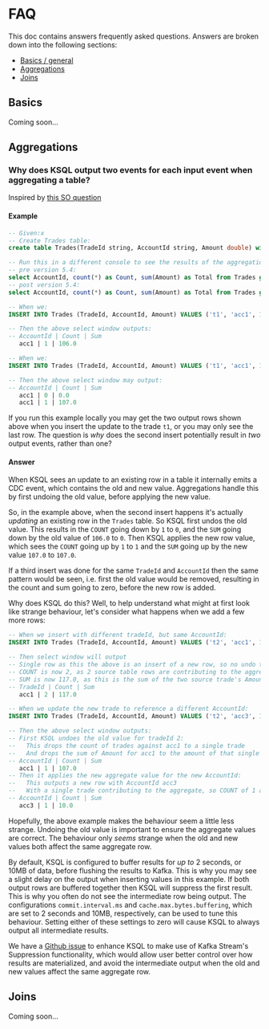 # FAQ
This doc contains answers frequently asked questions. Answers are broken down into the following sections:

* [Basics / general](#basics)
* [Aggregations](#aggregations)
* [Joins](#joins)

## Basics

Coming soon...

## Aggregations

### Why does KSQL output two events for each input event when aggregating a table?

Inspired by [this SO question](https://stackoverflow.com/questions/58358784/ksql-query-returning-unexpected-values-in-simple-aggregation)

#### Example

```sql
-- Given:x
-- Create Trades table:
create table Trades(TradeId string, AccountId string, Amount double) with (KAFKA_TOPIC = 'TradeHistory', VALUE_FORMAT = 'JSON', PARTITIONS=1, KEY='TradeId');

-- Run this in a different console to see the results of the aggregation:
-- pre version 5.4:
select AccountId, count(*) as Count, sum(Amount) as Total from Trades group by AccountId;
-- post version 5.4:
select AccountId, count(*) as Count, sum(Amount) as Total from Trades group by AccountId EMIT CHANGES;

-- When we:
INSERT INTO Trades (TradeId, AccountId, Amount) VALUES ('t1', 'acc1', 106.0);

-- Then the above select window outputs:
-- AccountId | Count | Sum
   acc1 | 1 | 106.0 

-- When we:
INSERT INTO Trades (TradeId, AccountId, Amount) VALUES ('t1', 'acc1', 107.0);

-- Then the above select window may output:
-- AccountId | Count | Sum
   acc1 | 0 | 0.0
   acc1 | 1 | 107.0
```

If you run this example locally you may get the two output rows shown above when you insert the update to the trade `t1`, or you may only see the last row. The question is _why_ does the second insert potentially result in _two_ output events, rather than one?

#### Answer

When KSQL sees an update to an existing row in a table it internally emits a CDC event, which contains the old and new value. 
Aggregations handle this by first undoing the old value, before applying the new value. 

So, in the example above, when the second insert happens it's actually _updating_ an existing row in the `Trades` table. 
So KSQL first undos the old value. This results in the `COUNT` going down by `1` to `0`, and the `SUM` going down by the old value of `106.0` to `0`. 
Then KSQL applies the new row value, which sees the `COUNT` going up by `1` to `1` and the `SUM` going up by the new value `107.0` to `107.0`.

If a third insert was done for the same `TradeId` and `AccountId` then the same pattern would be seen, i.e. first the old value would be removed,
resulting in the count and sum going to zero, before the new row is added.

Why does KSQL do this? Well, to help understand what might at first look like strange behaviour, let's consider what happens when we add a few more rows:

```sql
-- When we insert with different tradeId, but same AccountId:
INSERT INTO Trades (TradeId, AccountId, Amount) VALUES ('t2', 'acc1', 10.0);

-- Then select window will output
-- Single row as this the above is an insert of a new row, so no undo to do
-- COUNT is now 2, as 2 source table rows are contributing to the aggregate
-- SUM is now 117.0, as this is the sum of the two source trade's Amount
-- TradeId | Count | Sum
   acc1 | 2 | 117.0 

-- When we update the new trade to reference a different AccountId:
INSERT INTO Trades (TradeId, AccountId, Amount) VALUES ('t2', 'acc3', 10.0);

-- Then the above select window outputs:
-- First KSQL undoes the old value for tradeId 2:
--   This drops the count of trades against acc1 to a single trade
--   And drops the sum of Amount for acc1 to the amount of that single trade
-- AccountId | Count | Sum
   acc1 | 1 | 107.0
-- Then it applies the new aggregate value for the new AccountId:
--   This outputs a new row with AccountId acc3
--   With a single trade contributing to the aggregate, so COUNT of 1 and SUM of 10.0
-- AccountId | Count | Sum
   acc3 | 1 | 10.0
```

Hopefully, the above example makes the behaviour seem a little less strange. 
Undoing the old value is important to ensure the aggregate values are correct.
The behaviour only _seems_ strange when the old and new values both affect the same aggregate row. 

By default, KSQL is configured to buffer results for _up to_ 2 seconds, or 10MB of data, before flushing the results to Kafka. This is why you may see a slight delay on the output when inserting values in this example.  If both output rows are buffered together then KSQL will suppress the first result. This is why you often do not see the intermediate row being output.  The configurations `commit.interval.ms` and `cache.max.bytes.buffering`, which are set to 2 seconds and 10MB, respectively, can be used to tune this behaviour. Setting either of these settings to zero will cause KSQL to always output all intermediate results.

We have a [Github issue](https://github.com/confluentinc/ksql/issues/3560) to enhance KSQL to make use of Kafka Stream's Suppression functionality, 
which would allow user better control over how results are materialized, and avoid the intermediate output when the old and new values affect the same aggregate row.

## Joins

Coming soon...
